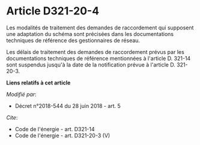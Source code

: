 # Article D321-20-4

Les modalités de traitement des demandes de raccordement qui supposent une adaptation du schéma sont précisées dans les
documentations techniques de référence des gestionnaires de réseau.

Les délais de traitement des demandes de raccordement prévus par les documentations techniques de référence mentionnées à
l'article D. 321-14 sont suspendus jusqu'à la date de la notification prévue à l'article D. 321-20-3.

**Liens relatifs à cet article**

_Modifié par_:

  - Décret n°2018-544 du 28 juin 2018 - art. 5

_Cite_:

  - Code de l'énergie - art. D321-14
  - Code de l'énergie - art. D321-20-3 (V)
